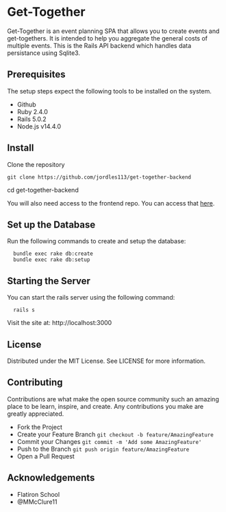# Get-Together
Get-Together is an event planning SPA that allows you to create events and get-togethers. It is intended to help you aggregate the general costs of multiple events. This is the Rails API backend which handles data persistance using Sqlite3. 
## Prerequisites

The setup steps expect the following tools to be installed on the system.

- Github
- Ruby 2.4.0
- Rails 5.0.2
- Node.js v14.4.0

## Install
Clone the repository
```
git clone https://github.com/jordles113/get-together-backend
```
cd get-together-backend

You will also need access to the frontend repo. You can access that [here](https://github.com/jordles113/get-together-frontend).

## Set up the Database

Run the following commands to create and setup the database: 

```
  bundle exec rake db:create
  bundle exec rake db:setup
```

## Starting the Server
You can start the rails server using the following command: 
```
  rails s
```

Visit the site at: http://localhost:3000

## License 

Distributed under the MIT License. See LICENSE for more information.

## Contributing 

Contributions are what make the open source community such an amazing place to be learn, inspire, and create. Any contributions you make are greatly appreciated.

- Fork the Project
- Create your Feature Branch `git checkout -b feature/AmazingFeature`
- Commit your Changes `git commit -m 'Add some AmazingFeature'`
- Push to the Branch `git push origin feature/AmazingFeature`
- Open a Pull Request

## Acknowledgements 

- Flatiron School 
- @MMcClure11
